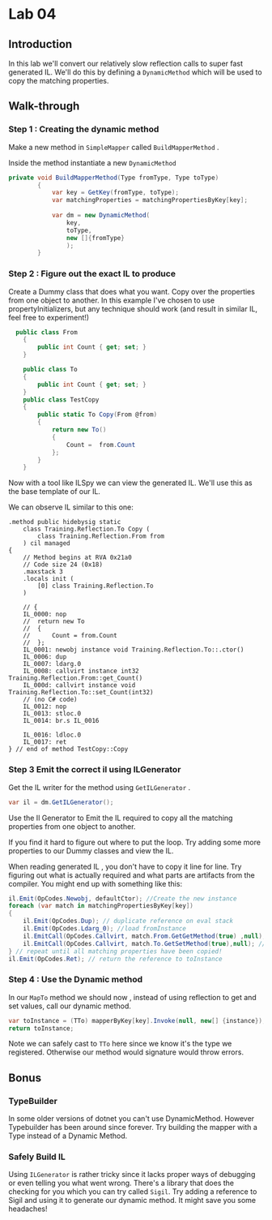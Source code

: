 # Lab 04

## Introduction

In this lab we'll convert our relatively slow reflection calls to super fast generated IL. 
We'll do this by defining a `DynamicMethod` which will be used to copy the matching properties.

## Walk-through

### Step 1 : Creating the dynamic method

Make a new method in `SimpleMapper` called `BuildMapperMethod` .

Inside the method instantiate a new `DynamicMethod`

```c#
private void BuildMapperMethod(Type fromType, Type toType)
        {
            var key = GetKey(fromType, toType);
            var matchingProperties = matchingPropertiesByKey[key];
            
            var dm = new DynamicMethod(
                key,
                toType,
                new []{fromType}
                );
        }
```  

### Step 2 : Figure out the exact IL to produce

Create a Dummy class that does what you want. Copy over the properties from one object to another. 
In this example I've chosen to use propertyInitializers, but any technique should work (and result in similar IL, feel free to experiment!)

```c#
  public class From
    {
        public int Count { get; set; }
    }

    public class To
    {
        public int Count { get; set; }
    }
    public class TestCopy
    {
        public static To Copy(From @from)
        {
            return new To()
            {
                Count =  from.Count
            };
        }
    }
```

Now with a tool like ILSpy we can view the generated IL. We'll use this as the base template of our IL.

We can observe IL similar to this one:

```il
.method public hidebysig static 
    class Training.Reflection.To Copy (
        class Training.Reflection.From from
    ) cil managed 
{
    // Method begins at RVA 0x21a0
    // Code size 24 (0x18)
    .maxstack 3
    .locals init (
        [0] class Training.Reflection.To
    )

    // {
    IL_0000: nop
    // 	return new To
    // 	{
    // 		Count = from.Count
    // 	};
    IL_0001: newobj instance void Training.Reflection.To::.ctor()
    IL_0006: dup
    IL_0007: ldarg.0
    IL_0008: callvirt instance int32 Training.Reflection.From::get_Count()
    IL_000d: callvirt instance void Training.Reflection.To::set_Count(int32)
    // (no C# code)
    IL_0012: nop
    IL_0013: stloc.0
    IL_0014: br.s IL_0016

    IL_0016: ldloc.0
    IL_0017: ret
} // end of method TestCopy::Copy
```

### Step 3 Emit the correct il using ILGenerator

Get the IL writer for the method using `GetILGenerator` .

```c#
var il = dm.GetILGenerator();
```

Use the Il Generator to Emit the IL required to copy all the matching properties from one object to another.

If you find it hard to figure out where to put the loop. Try adding some more properties to our Dummy classes and view the IL.

When reading generated IL , you don't have to copy it line for line. Try figuring out what is actually required and what parts are artifacts from the compiler.
You might end up with something like this:

```c#
il.Emit(OpCodes.Newobj, defaultCtor); //Create the new instance
foreach (var match in matchingPropertiesByKey[key])
{
    il.Emit(OpCodes.Dup); // duplicate reference on eval stack
    il.Emit(OpCodes.Ldarg_0); //load fromInstance
    il.EmitCall(OpCodes.Callvirt, match.From.GetGetMethod(true) ,null); //call getter on from and put value on eval stack
    il.EmitCall(OpCodes.Callvirt, match.To.GetSetMethod(true),null); //call setter on duped ref to ToInstance and set value
} // repeat until all matching properties have been copied!
il.Emit(OpCodes.Ret); // return the reference to toInstance
```

### Step 4 : Use the Dynamic method

In our `MapTo` method we should now , instead of using reflection to get and set values, call  our dynamic method.

```c#
var toInstance = (TTo) mapperByKey[key].Invoke(null, new[] {instance});
return toInstance;
```
 
Note we can safely cast to `TTo` here since we know it's the type we registered. Otherwise our method would signature would throw errors.


## Bonus

### TypeBuilder

In some older versions of dotnet you can't use DynamicMethod. However Typebuilder has been around since forever. 
Try building the mapper with a Type instead of a Dynamic Method.

### Safely Build IL

Using `ILGenerator` is rather tricky since it lacks proper ways of debugging or even telling you what went wrong. 
There's a library that does the checking for you which you can try called `Sigil`. 
Try adding a reference to Sigil and using it to generate our dynamic method. It might save you some headaches!